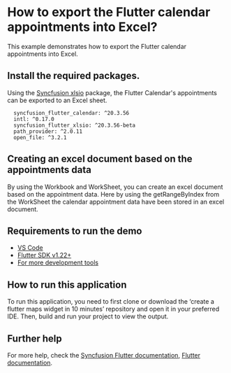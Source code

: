 # How to export the Flutter calendar appointments into Excel?

This example demonstrates how to export the Flutter calendar appointments into Excel.

## Install the required packages.

Using the [Syncfusion xlsio](https://www.syncfusion.com/flutter-widgets/excel-library) package, the Flutter Calendar's appointments can be exported to an Excel sheet.

```
  syncfusion_flutter_calendar: ^20.3.56
  intl: ^0.17.0
  syncfusion_flutter_xlsio: ^20.3.56-beta
  path_provider: ^2.0.11
  open_file: ^3.2.1

```

## Creating an excel document based on the appointments data

By using the Workbook and WorkSheet, you can create an excel document based on the appointment data. Here by using the getRangeByIndex from the WorkSheet the calendar appointment data have been stored in an excel document.

## Requirements to run the demo
* [VS Code](https://code.visualstudio.com/download)
* [Flutter SDK v1.22+](https://flutter.dev/docs/development/tools/sdk/overview)
* [For more development tools](https://flutter.dev/docs/development/tools/devtools/overview)

## How to run this application
To run this application, you need to first clone or download the ‘create a flutter maps widget in 10 minutes’ repository and open it in your preferred IDE. Then, build and run your project to view the output.

## Further help
For more help, check the [Syncfusion Flutter documentation](https://help.syncfusion.com/flutter/introduction/overview),
 [Flutter documentation](https://flutter.dev/docs/get-started/install).